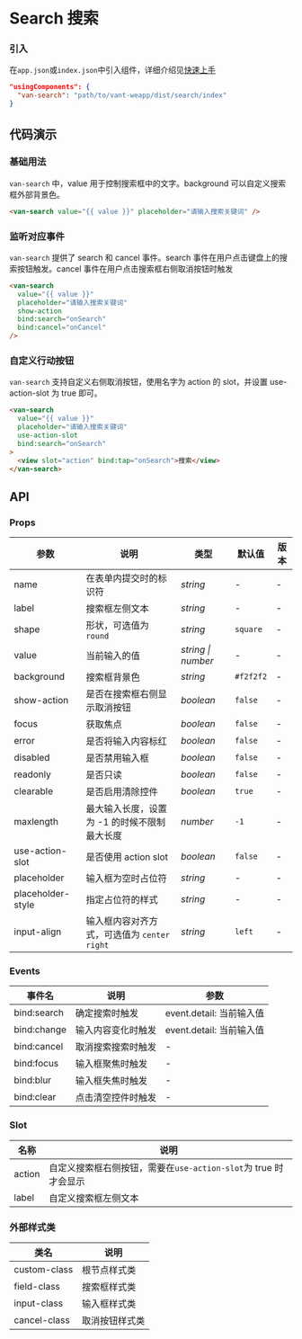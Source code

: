# Search 搜索

### 引入

在`app.json`或`index.json`中引入组件，详细介绍见[快速上手](#/quickstart#yin-ru-zu-jian)

```json
"usingComponents": {
  "van-search": "path/to/vant-weapp/dist/search/index"
}
```

## 代码演示

### 基础用法

`van-search` 中，value 用于控制搜索框中的文字。background 可以自定义搜索框外部背景色。

```html
<van-search value="{{ value }}" placeholder="请输入搜索关键词" />
```

### 监听对应事件

`van-search` 提供了 search 和 cancel 事件。search 事件在用户点击键盘上的搜索按钮触发。cancel 事件在用户点击搜索框右侧取消按钮时触发

```html
<van-search
  value="{{ value }}"
  placeholder="请输入搜索关键词"
  show-action
  bind:search="onSearch"
  bind:cancel="onCancel"
/>
```

### 自定义行动按钮

`van-search` 支持自定义右侧取消按钮，使用名字为 action 的 slot，并设置 use-action-slot 为 true 即可。

```html
<van-search
  value="{{ value }}"
  placeholder="请输入搜索关键词"
  use-action-slot
  bind:search="onSearch"
>
  <view slot="action" bind:tap="onSearch">搜索</view>
</van-search>
```

## API

### Props

| 参数 | 说明 | 类型 | 默认值 | 版本 |
|-----------|-----------|-----------|-------------|-------------|
| name | 在表单内提交时的标识符 | *string* | - | - |
| label | 搜索框左侧文本 | *string* | - | - |
| shape | 形状，可选值为 `round` | *string* | `square` | - |
| value | 当前输入的值 | *string \| number* | - | - |
| background | 搜索框背景色 | *string* | `#f2f2f2` | - |
| show-action | 是否在搜索框右侧显示取消按钮 | *boolean* | `false` | - |
| focus | 获取焦点 | *boolean* | `false` | - |
| error | 是否将输入内容标红 | *boolean* | `false` | - |
| disabled | 是否禁用输入框 | *boolean* | `false` | - |
| readonly | 是否只读 | *boolean* | `false` | - |
| clearable | 是否启用清除控件 | *boolean* | `true` | - |
| maxlength | 最大输入长度，设置为 -1 的时候不限制最大长度 | *number* | `-1` | - |
| use-action-slot | 是否使用 action slot | *boolean* | `false` | - |
| placeholder | 输入框为空时占位符 | *string* | - | - |
| placeholder-style | 指定占位符的样式 | *string* | - | - |
| input-align | 输入框内容对齐方式，可选值为 `center` `right` | *string* | `left` | - |

### Events

| 事件名 | 说明 | 参数 |
|-----------|-----------|-----------|
| bind:search | 确定搜索时触发 | event.detail: 当前输入值 |
| bind:change | 输入内容变化时触发 | event.detail: 当前输入值 |
| bind:cancel | 取消搜索搜索时触发 | - |
| bind:focus | 输入框聚焦时触发 | - |
| bind:blur | 输入框失焦时触发 | - |
| bind:clear | 点击清空控件时触发 | - |

### Slot

| 名称 | 说明 |
|-----------|-----------|
| action | 自定义搜索框右侧按钮，需要在`use-action-slot`为 true 时才会显示 |
| label | 自定义搜索框左侧文本 |

### 外部样式类

| 类名 | 说明 |
|-----------|-----------|
| custom-class | 根节点样式类 |
| field-class | 搜索框样式类 |
| input-class | 输入框样式类 |
| cancel-class | 取消按钮样式类 |
